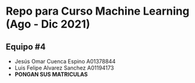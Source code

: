 # Repo para Curso Machine Learning (Ago - Dic 2021)

## Equipo #4

- Jesús Omar Cuenca Espino A01378844
- Luis Felipe Alvarez Sanchez A01194173
- **PONGAN SUS MATRICULAS**
